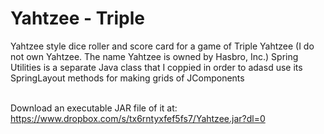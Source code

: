 # Yahtzee - Triple
Yahtzee style dice roller and score card for a game of Triple Yahtzee
(I do not own Yahtzee. The name Yahtzee is owned by Hasbro, Inc.)
Spring Utilities is a separate Java class that I coppied in order to adasd
use its SpringLayout methods for making grids of JComponents

\
Download an executable JAR file of it at:
https://www.dropbox.com/s/tx6rntyxfef5fs7/Yahtzee.jar?dl=0
